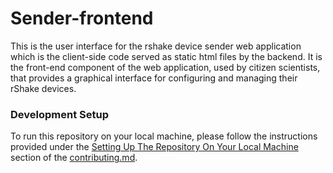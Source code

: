 # Sender-frontend
This is the user interface for the rshake device sender web application which is the client-side code served as static html files by the backend. It is the front-end component of the web application, used by citizen scientists, that provides a graphical interface for configuring and managing their rShake devices.

### Development Setup
To run this repository on your local machine, please follow the instructions provided under the [Setting Up The Repository On Your Local Machine](CONTRIBUTING.md#setting-up-the-repository-on-your-local-machine) section of the [contributing.md](CONTRIBUTING.md).
